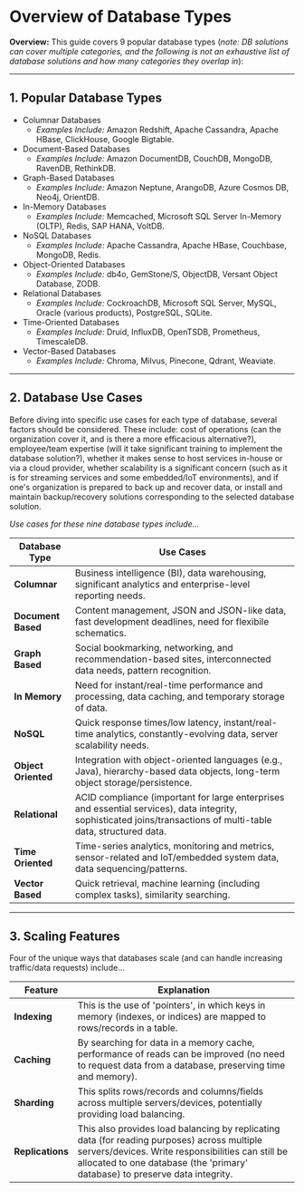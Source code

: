 # Overview of Database Types
  
**Overview:** This guide covers 9 popular database types (*note: DB solutions can cover multiple categories, and the following is not an exhaustive list of database solutions and how many categories they overlap in*):
  
<hr />
  
## 1. Popular Database Types
  
* Columnar Databases
  + *Examples Include:* Amazon Redshift, Apache Cassandra, Apache HBase, ClickHouse, Google Bigtable.
* Document-Based Databases
  + *Examples Include:* Amazon DocumentDB, CouchDB, MongoDB, RavenDB, RethinkDB.
* Graph-Based Databases
  + *Examples Include:* Amazon Neptune, ArangoDB, Azure Cosmos DB, Neo4j, OrientDB.
* In-Memory Databases
  + *Examples Include:* Memcached, Microsoft SQL Server In-Memory (OLTP), Redis, SAP HANA, VoltDB.
* NoSQL Databases
  + *Examples Include:* Apache Cassandra, Apache HBase, Couchbase, MongoDB, Redis.
* Object-Oriented Databases
  + *Examples Include:* db4o, GemStone/S, ObjectDB, Versant Object Database, ZODB.
* Relational Databases
  + *Examples Include:* CockroachDB, Microsoft SQL Server, MySQL, Oracle (various products), PostgreSQL, SQLite.
* Time-Oriented Databases
  + *Examples Include:* Druid, InfluxDB, OpenTSDB, Prometheus, TimescaleDB.
* Vector-Based Databases
  + *Examples Include:* Chroma, Milvus, Pinecone, Qdrant, Weaviate.
  
<hr />

## 2. Database Use Cases
  
Before diving into specific use cases for each type of database, several factors should be considered. These include: cost of operations (can the organization cover it, and is there a more efficacious alternative?), employee/team expertise (will it take significant training to implement the database solution?), whether it makes sense to host services in-house or via a cloud provider, whether scalability is a significant concern (such as it is for streaming services and some embedded/IoT environments), and if one's organization is prepared to back up and recover data, or install and maintain backup/recovery solutions corresponding to the selected database solution.
  
*Use cases for these nine database types include...*
  
| Database Type | Use Cases |
| ------- | ------- |
| **Columnar** | Business intelligence (BI), data warehousing, significant analytics and enterprise-level reporting needs. |
| **Document Based** | Content management, JSON and JSON-like data, fast development deadlines, need for flexibile schematics. |
| **Graph Based** | Social bookmarking, networking, and recommendation-based sites, interconnected data needs, pattern recognition. |
| **In Memory** | Need for instant/real-time performance and processing, data caching, and temporary storage of data. | 
| **NoSQL** | Quick response times/low latency, instant/real-time analytics, constantly-evolving data, server scalability needs. |
| **Object Oriented** | Integration with object-oriented languages (e.g., Java), hierarchy-based data objects, long-term object storage/persistence. |
| **Relational** | ACID compliance (important for large enterprises and essential services), data integrity, sophisticated joins/transactions of multi-table data, structured data. |
| **Time Oriented** | Time-series analytics, monitoring and metrics, sensor-related and IoT/embedded system data, data sequencing/patterns. |
| **Vector Based** | Quick retrieval, machine learning (including complex tasks), similarity searching. |

<hr />  

## 3. Scaling Features
  
Four of the unique ways that databases scale (and can handle increasing traffic/data requests) include...
    
| Feature | Explanation |
| ------ | ------ |
| **Indexing** | This is the use of 'pointers', in which keys in memory (indexes, or indices) are mapped to rows/records in a table. |
| **Caching** | By searching for data in a memory cache, performance of reads can be improved (no need to request data from a database, preserving time and memory). |
| **Sharding** | This splits rows/records and columns/fields across multiple servers/devices, potentially providing load balancing. |
| **Replications** | This also provides load balancing by replicating data (for reading purposes) across multiple servers/devices. Write responsibilities can still be allocated to one database (the 'primary' database) to preserve data integrity. |
